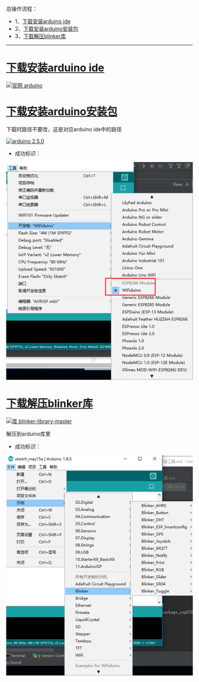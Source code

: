 总操作流程：
- 1、[下载安装arduino ide](#WiFiduino-01)
- 2、[下载安装arduino安装包](#WiFiduino-02)
- 3、[下载解压blinker库](#WiFiduino-03)

***
# <a name="WiFiduino-01" href="#" >下载安装arduino ide</a>
[![](https://img.shields.io/badge/官网-arduino-red.svg "官网 arduino")](https://www.arduino.cc/)

# <a name="WiFiduino-02" href="#" >下载安装arduino安装包</a>
下载时路径不要改，这是对应arduino ide中的路径

[![](https://img.shields.io/badge/arduino-2.5.0-green.svg "arduino 2.5.0")](https://pan.baidu.com/s/1BtBVqKXy45XoW6loNiBxgw)

- 成功标识：

![](image/1-1.png)

# <a name="WiFiduino-03" href="#" >下载解压blinker库</a>
[![](https://img.shields.io/badge/库-blinker--library--master-green.svg "库 blinker-library-master")](https://pan.baidu.com/s/1WmfZTtG0pKzbadbxFlDLBA)

解压到arduino库里

- 成功标识：

![](image/1-2.png)


